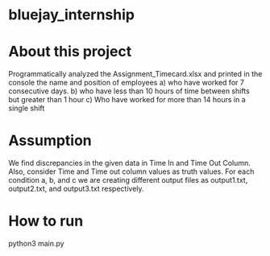# bluejay_internship
# About this project
Programmatically analyzed the Assignment_Timecard.xlsx and printed in the console the name and position of employees 
      a) who have worked for 7 consecutive days.
      b) who have less than 10 hours of time between shifts but greater than 1 hour
      c) Who have worked for more than 14 hours in a single shift

# Assumption
We find discrepancies in the given data in Time In and Time Out Column. Also, consider Time and Time out column values as truth values. For each condition a, b, and c we are creating different output files as output1.txt, output2.txt, and output3.txt respectively.

# How to run
python3    main.py
